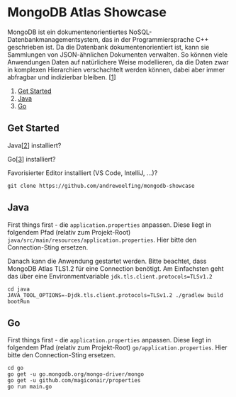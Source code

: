 # MongoDB Atlas Showcase

MongoDB ist ein dokumentenorientiertes NoSQL-Datenbankmanagementsystem, das in der Programmiersprache C++ geschrieben ist. Da die Datenbank dokumentenorientiert ist, kann sie Sammlungen von JSON-ähnlichen Dokumenten verwalten. So können viele Anwendungen Daten auf natürlichere Weise modellieren, da die Daten zwar in komplexen Hierarchien verschachtelt werden können, dabei aber immer abfragbar und indizierbar bleiben. [[1](https://de.wikipedia.org/wiki/MongoDB)]

1) [Get Started](#getstarted)
2) [Java](#java)
3) [Go](#go)

<a name="getstarted"></a>
## Get Started

Java[[2](https://openjdk.java.net/)] installiert?

Go[[3](https://golang.org/)] installiert?

Favorisierter Editor installiert (VS Code, IntelliJ, ...)?

```
git clone https://github.com/andrewoelfing/mongodb-showcase
```


<a name="java"></a>
## Java

First things first - die `application.properties` anpassen. Diese liegt in folgendem Pfad (relativ zum Projekt-Root) `java/src/main/resources/application.properties`.
Hier bitte den Connection-Sting ersetzen.

Danach kann die Anwendung gestartet werden. Bitte beachtet, dass MongoDB Atlas TLS1.2 für eine Connection benötigt. Am Einfachsten geht das über eine Environmentvariable `jdk.tls.client.protocols=TLSv1.2`

```
cd java
JAVA_TOOL_OPTIONS=-Djdk.tls.client.protocols=TLSv1.2 ./gradlew build bootRun
```

<a name="go"></a>
## Go

First things first - die `application.properties` anpassen. Diese liegt in folgendem Pfad (relativ zum Projekt-Root) `go/application.properties`.
Hier bitte den Connection-Sting ersetzen.

```
cd go
go get -u go.mongodb.org/mongo-driver/mongo		
go get -u github.com/magiconair/properties
go run main.go
```

